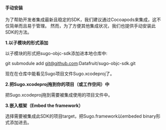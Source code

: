 #### 手动安装

为了帮助开发者集成最新且稳定的SDK，我们建议通过Cocoapods来集成，这不仅简单而且易于管理。 然而，为了方便其他集成状况，我们也提供手动安装此SDK的方法。

**1.以子模块的形式添加**

以子模块的形式把sugo-objc-sdk添加进本地仓库中:

git submodule add git@github.com:Datafruit/sugo-objc-sdk.git

现在在仓库中能看见Sugo项目文件Sugo.xcodeproj了。

**2.把Sugo.xcodeproj拖到你的项目（或工作空间）中**

把Sugo.xcodeproj拖到需要被集成使用的项目文件中。

**3.嵌入框架（Embed the framework）**

选择需要被集成此SDK的项目target，把Sugo.framework以embeded binary形式添加进去。